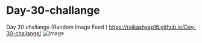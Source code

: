 # Day-30-challange
Day 30 challange (Random Image Feed ) https://rajkashyap16.github.io/Day-30-challange/
![image](https://github.com/rajkashyap16/Day-30-challange/assets/78655730/6145f042-d0be-47a4-a4bc-c1f87c103427)
